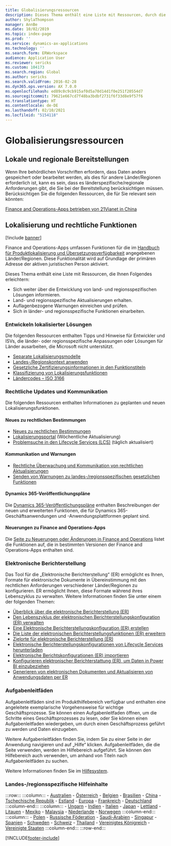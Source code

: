 ```yaml
---
title: Globalisierungsressourcen
description: Dieses Thema enthält eine Liste mit Ressourcen, durch die Sie mehr über länder-/regionsspezifische Funktionalität und Angebote erfahren können.
author: ShylaThompson
manager: AnnBe
ms.date: 10/02/2019
ms.topic: index-page
ms.prod: ''
ms.service: dynamics-ax-applications
ms.technology: ''
ms.search.form: ERWorkspace
audience: Application User
ms.reviewer: sericks
ms.custom: 104173
ms.search.region: Global
ms.author: sericks
ms.search.validFrom: 2016-02-28
ms.dyn365.ops.version: AX 7.0.0
ms.openlocfilehash: ed89c0c9cb915af0d5a70d14d1f0e251f20554d7
ms.sourcegitcommit: 79621e667cd7f48ba3bdbf2731f6f33d8e9f57f6
ms.translationtype: HT
ms.contentlocale: de-DE
ms.lasthandoff: 02/10/2021
ms.locfileid: "5154118"
---
```

# <a name="globalization-resources"></a>Globalisierungsressourcen

## <a name="local-and-regional-deployments"></a>Lokale und regionale Bereitstellungen
Wenn Ihre behördlichen Vorschriften erfordern, dass Daten anders gespeichert oder bearbeitet werden, als dies für andere Länder/Regionen erforderlich ist, kann es sein, dass es länderspezifische/regionale Anforderungen gibt, die Sie bei der Bereitstellung berücksichtigen müssen. Berücksichtigen Sie die folgenden Ressourcen, die für Sie relevant sein könnten:

[Finance and Operations-Apps betrieben von 21Vianet in China](https://docs.microsoft.com/dynamics365/unified-operations/dev-itpro/deployment/china-local-deployment)

## <a name="localization-and-regulatory-features"></a>Lokalisierung und rechtliche Funktionen

[!include [banner](../includes/banner.md)]

Finance and Operations-Apps umfassen Funktionen für die im [Handbuch für Produktlokalisierung und Übersetzungsverfügbarkeit](https://aka.ms/dynamics_365_international_availability_deck) angegebenen Länder/Regionen. Diese Funktionalität wird auf Grundlage der primären Adresse der aktiven juristischen Person aktiviert. 

Dieses Thema enthält eine Liste mit Ressourcen, die Ihnen Folgendes erleichtern: 
- Sich weiter über die Entwicklung von land- und regionsspezifischen Lösungen informieren.
- Land- und regionsspezifische Aktualisierungen erhalten.
- Auflagenbezogene Warnungen einreichen und prüfen.
- Sich in länder- und regionsspezifische Funktionen einarbeiten.

### <a name="developing-localized-solutions"></a>Entwickeln lokalisierter Lösungen
Die folgenden Ressourcen enthalten Tipps und Hinweise für Entwickler und ISVs, die länder- oder regionsspezifische Anpassungen oder Lösungen für Länder ausarbeiten, die Microsoft nicht unterstützt.
-   [Separate Lokalisierungsmodelle](separate-localization-models.md)
-   [Landes-/Regionskontext anwenden](apply-country-context.md)
-   [Gesetzliche Zertifizierungsinformationen in den Funktionstiteln](regulatory-certifications.md)
-   [Klassifizierung von Lokalisierungsfunktionen](classify-localization-features.md)
-   [Ländercodes – ISO 3166](https://www.iso.org/iso-3166-country-codes.html)

### <a name="regulatory-updates-and-communication"></a>Rechtliche Updates und Kommunikation
Die folgenden Ressourcen enthalten Informationen zu geplanten und neuen Lokalisierungsfunktionen. 

#### <a name="regulatory-updates"></a>Neues zu rechtlichen Bestimmungen
-   [Neues zu rechtlichen Bestimmungen](../../../finance/localizations/regulatory-updates.md)
-   [Lokalisierungsportal](https://docs.microsoft.com/dynamics/s-e/) (Wöchentliche Aktualisierung)
-   [Problemsuche in den Lifecycle Services (LCS)](../lifecycle-services/issue-search-lcs.md) (täglich aktualisiert)

#### <a name="communication-and-alerts"></a>Kommunikation und Warnungen
-   [Rechtliche Überwachung und Kommunikation von rechtlichen Aktualisierungen](regulatory-watch-communication.md)
-   [Senden von Warnungen zu landes-/regionsspezifischen gesetzlichen Funktionen](submit-localization-alerts.md)

#### <a name="dynamics-365-release-plans"></a>Dynamics 365-Veröffentlichungspläne
Die [Dynamics 365-Veröffentlichungspläne](https://docs.microsoft.com/business-applications-release-notes/) enthalten Beschreibungen der neuen und erweiterten Funktionen, die für Dynamics 365-Geschäftsanwendungen und -Anwendungsplattformen geplant sind. 

#### <a name="finance-and-operations-apps-whats-new"></a>Neuerungen zu Finance and Operations-Apps
Die [Seite zu Neuerungen oder Änderungen in Finance and Operations](../../fin-ops/get-started/whats-new-changed.md) listet die Funktionen auf, die in bestimmten Versionen der Finance and Operations-Apps enthalten sind.

### <a name="electronic-reporting"></a>Elektronische Berichterstellung
Das Tool für die „Elektronische Berichterstellung“ (ER) ermöglicht es Ihnen, Formate für elektronische Dokumente in Übereinstimmung mit den rechtlichen Anforderungen verschiedener Länder/Regionen zu konfigurieren. ER ermöglicht Ihnen, diese Formate während ihres Lebenszyklus zu verwalten. Weitere Informationen finden Sie unter einem der folgenden Themen:
-   [Überblick über die elektronische Berichterstellung (ER)](../analytics/general-electronic-reporting.md)
-   [Den Lebenszyklus der elektronischen Berichterstellungskonfiguration (ER) verwalten](../analytics/general-electronic-reporting-manage-configuration-lifecycle.md)
-   [Eine Elektronische Berichterstellungskonfiguration (ER) erstellen](../analytics/electronic-reporting-configuration.md)
-   [Die Liste der elektronischen Berichterstellungsfunktionen (ER) erweitern](../analytics/general-electronic-reporting-formulas-list-extension.md)
-   [Zielorte für elektronische Berichterstellung (ER)](../analytics/electronic-reporting-destinations.md)
-   [Elektronische Berichterstellungskonfigurationen von Lifecycle Services herunterladen](../analytics/download-electronic-reporting-configuration-lcs.md)
-   [Elektronische Berichtskonfigurationen (ER) importieren](../analytics/electronic-reporting-import-ger-configurations.md)
-   [Konfigurieren elektronischer Berichterstattung (ER), um Daten in Power BI einzubeziehen](../analytics/general-electronic-reporting-report-configuration-get-data-powerbi.md)
-   [Generieren von elektronischen Dokumenten und Aktualisieren von Anwendungsdaten per ER](../analytics/generate-electronic-documents-update-application-data.md)

### <a name="task-guides"></a>Aufgabenleitfäden
Aufgabenleitfäden sind im Produkthilfebereich verfügbar und enthalten eine angeleitete exemplarische Vorgehensweise für wichtige Geschäftsprozesse. Sie können einen Aufgabenleitfaden öffnen, um die Schritte eines Geschäftsprozesses zu lesen, oder Sie können einen Aufgabenleitfaden wiedergeben, um durch einen Geschäftsprozess geführt zu werden und Daten einzugeben.

Weitere Aufgabenleitfäden finden Sie, indem Sie zu einer Seite in der Anwendung navigieren und auf „Hilfe“ klicken. Aufgabenleitfäden, die die Seite verwenden, werden im Hilfebereich aufgeführt. Sie können den Hilfebereich auch verwenden, um anhand von Titeln nach Aufgabenleitfäden zu suchen.

Weitere Informationen finden Sie im [Hilfesystem](../../fin-ops/get-started/help-overview.md#task-guides).


### <a name="countryregion-specific-help-content"></a>Landes-/regionsspezifische Hilfeinhalte
:::row:::
    :::column:::
        - [Australien](../../../finance/localizations/australia.md)
        - [Österreich](../../../finance/localizations/austria.md)
        - [Belgien](../../../finance/localizations/belgium.md)
        - [Brasilien](../../../finance/localizations/brazil.md)
        - [China](../../../finance/localizations/china.md)
        - [Tschechische Republik](../../../finance/localizations/czech-republic.md)
        - [Estland](../../../finance/localizations/estonia.md)
        - [Europa](../../../finance/localizations/europe.md)
        - [Frankreich](../../../finance/localizations/france.md)
        - [Deutschland](../../../finance/localizations/germany.md)
    :::column-end:::
    :::column:::
        - [Ungarn](../../../finance/localizations/hungary.md)
        - [Indien](../../../finance/localizations/india.md)
        - [Italien](../../../finance/localizations/italy.md)
        - [Japan](../../../finance/localizations/japan.md)
        - [Lettland](../../../finance/localizations/latvia.md)
        - [Litauen](../../../finance/localizations/lithuania.md)
        - [Mexiko](../../../finance/localizations/mexico.md)
        - [Malaysia](../../../finance/localizations/malaysia.md)
        - [Niederlande](../../../finance/localizations/netherlands.md)
        - [Norwegen](../../../finance/localizations/norway.md)
    :::column-end:::
    :::column:::
        - [Polen](../../../finance/localizations/poland.md)
        - [Russische Föderation](../../../finance/localizations/russia.md)
        - [Saudi-Arabien](../../../finance/localizations/saudi-arabia.md)
        - [Singapur](../../../finance/localizations/singapore.md)
        - [Spanien](../../../finance/localizations/spain.md)
        - [Schweden](../../../finance/localizations/sweden.md)
        - [Schweiz](../../../finance/localizations/switzerland.md)
        - [Thailand](../../../finance/localizations/thailand.md)
        - [Vereinigtes Königreich](../../../finance/localizations/united-kingdom.md)
        - [Vereinigte Staaten](../../../finance/localizations/united-states.md)
    :::column-end:::
:::row-end:::








[!INCLUDE[footer-include](../../../includes/footer-banner.md)]